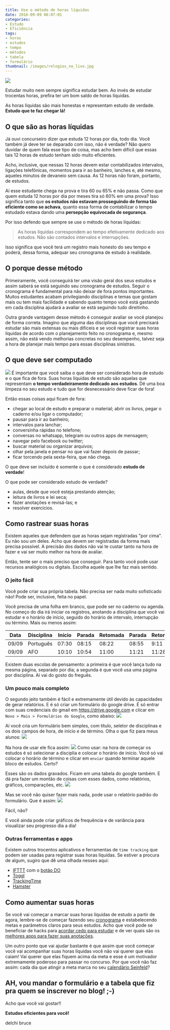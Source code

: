 ```yaml
---
title: Use o método de horas líquidas
date: 2016-09-09 06:07:01
categories:
- Estudo
- Eficiência
tags:
- horas
- estudos
- tempo
- métodos
- tabela
- formulário
thumbnail: /images/relogios_no_lixo.jpg
---
```

![](/images/relogios_no_lixo.jpg)

Estudar muito nem sempre significa estudar bem. Ao invés de estudar trocentas horas, prefira ter um bom saldo de horas líquidas.

As horas líquidas são mais honestas e representam estudo de verdade. **Estudo que te faz chegar lá!**

<!-- more -->

## O que são as horas líquidas

Já ouvi concurseiro dizer que estuda 12 horas por dia, todo dia. Você também já deve ter se deparado com isso, não é verdade? Não quero duvidar de quem fala esse tipo de coisa, mas acho bem difícil que essas tais 12 horas de estudo tenham sido muito eficientes.

Acho, inclusive, que nessas 12 horas devem estar contabilizados intervalos, ligações telefônicas, momentos para ir ao banheiro, lanches e, até mesmo, aqueles minutos de devaneio sem causa. As 12 horas não foram, portanto, de estudos.

Aí esse estudante chega na prova e tira 60 ou 65% e não passa. Como que quem estuda 12 horas por dia por meses tira só 60% em uma prova? Isso significa tanto que **os estudos não estavam prosseguindo de forma tão eficiente como se achava**, quanto essa forma de contabilizar o tempo estudado estava dando uma **persepção equivocada de segurança**.

Por isso defendo que sempre se use o método de horas líquidas:

> As horas líquidas correspondem ao tempo efetivamente dedicado aos estudos. Não são contados intervalos e interrupções.

Isso significa que você terá um registro mais honesto do seu tempo e poderá, dessa forma, adequar seu cronograma de estudo à realidade.

## O porque desse método

Primeiramente, você conseguirá ter uma visão geral dos seus estudos e assim saberá se está seguindo seu cronograma de estudos. Seguir o cronograma é fundamental para não deixar de fora pontos importantes. Muitos estudantes acabam privilegiando disciplinas e temas que gostam mais ou tem mais facilidade e sabendo quanto tempo você está gastando em cada disciplina ajudará a avaliar se está seguindo tudo direitinho.

Outra grande vantagem desse método é conseguir avaliar se você planejou de forma correta. Imagino que alguma das disciplinas que você precisará estudar são mais extensas ou mais difíceis e se você registrar suas horas líquidas de acordo com o planejamento feito no cronograma e, mesmo assim, não está vendo melhorias concretas no seu desempenho, talvez seja a hora de planejar mais tempo para essas disciplinas sinistras.

## O que deve ser computado
![](/images/form_horas_liquidas/limpeza.png)
É importante que você saiba o que deve ser considerado hora de estudo e o que fica de fora. Suas horas líquidas de estudo são aquelas que representam **o tempo verdadeiramente dedicado aos estudos**. Dê uma boa limpeza no seu estudo e tudo que for desnecessário deve ficar de fora!

Então essas coisas aqui ficam de fora:
- chegar ao local de estudo e preparar o material; abrir os livros, pegar o caderno e/ou ligar o computador;
- pausar para ir ao banheiro;
- intervalos para lanchar;
- conversinha rápidas no telefone;
- conversas no whatsapp, telegram ou outros apps de mensagem;
- navegar pelo facebook ou twitter;
- buscar material ou organizar arquivos;
- olhar pela janela e pensar no que vai fazer depois de passar;
- ficar torcendo pela sexta-feira, que não chega.

O que deve ser incluído é somente o que é considerado **estudo de verdade**!

O que pode ser considerado estudo de verdade?
- aulas, desde que você esteja prestando atenção;
- leitura de livros e lei seca;
- fazer anotações e revisá-las; e
- resolver exercícios.

## Como rastrear suas horas

Existem aqueles que defendem que as horas sejam registradas "por cima". Eu não sou um deles. Acho que devem ser registradas da forma mais precisa possível. A precisão dos dados não vai te custar tanto na hora de fazer e vai ser muito melhor na hora de avaliar.

Então, tente ser o mais preciso que conseguir. Para tanto você pode usar recursos analógicos ou digitais. Escolha aquele que lhe faz mais sentido.

### O jeito fácil
Você pode criar sua própria tabela. Não precisa ser nada muito sofisticado não! Pode ser, inclusive, feita no papel.

Você precisa de uma folha em branco, que pode ser no caderno ou agenda. No começo do dia irá iniciar os registros, anotando a disciplina que você vai estudar e o horário de início, seguido do horário de intervalo, interrupção ou término. Mais ou menos assim:

Data | Disciplina | Início | Parada | Retomada | Parada | Retomada | Término | Total
---|---|---|---|---|---|---|---|---
09/09 | Português | 07:30 | 08:15 | 08:22 | 08:55 | 9:11 | 10:00 | 2:05
09/09 | AFO | 10:10 | 10:54 | 11:00 | 11:21 | 11:28 | 11:55 | 1:32

Existem duas escolas de pensamento: a primeira é que você lança tudo na mesma página, separado por dia; a segunda é que você usa uma página por disciplina. Aí vai do gosto do freguês.

### Um pouco mais completo

O segundo jeito também é fácil e extremamente útil devido às capacidades de gerar relatórios. E é só criar um formulário do google drive. É só entrar com suas credenciais do gmail em https://drive.google.com e clicar em `Novo > Mais > Formulários do Google`, como abaixo:
![](/images/form_horas_liquidas/form_criar.png)

Aí você cria um formulário bem simples, com título, seletor de disciplinas e os dois campos de hora, de início e de término. Olha o que fiz para meus alunos:
![](/images/form_horas_liquidas/form_horas_0.png)

Na hora de usar ele fica assim:
![](/images/form_horas_liquidas/form_horas_1.png)
Como usar: na hora de começar os estudos é só selecionar a disciplia e colocar o horário de início. Você só vai colocar o horário de término e clicar em `enviar` quando terminar aquele bloco de estudos. Certo?

Esses são os dados gravados. Ficam em uma tabela do google também. E dá pra fazer um montão de coisas com esses dados, como relatórios, gráficos, comparações, etc.
![](/images/form_horas_liquidas/form_horas_2.png)

Mas se você não quiser fazer mais nada, pode usar o relatório padrão do formulário. Que é assim:
![](/images/form_horas_liquidas/form_horas_3.png)

Fácil, não?

E você ainda pode criar gráficos de frequência e de variância para visualizar seu progresso dia a dia!

### Outras ferramentas e apps
Existem outros trocentos aplicativos e ferramentas de `time tracking` que podem ser usadas para registrar suas horas líquidas. Se estiver a procura de algum, sugiro que dê uma olhada nesses aqui:
- [IFTTT](https://ifttt.com/recipes/227069-track-your-work-hours) com o [botão DO](https://play.google.com/store/apps/details?id=com.ifttt.dobutton)
- [Toggl](https://www.toggl.com)
- [TrackingTime](https://trackingtime.co/time-tracking-for-google-sheets)
- [Hamster](https://projecthamster.wordpress.com/building-and-running/)

## Como aumentar suas horas

Se você vai começar a marcar suas horas líquidas de estudo a partir de agora, lembre-se de começar fazendo seu [cronograma](/2016/06/12/cronograma/index.html) e estabelecendo metas e parâmetros claros para seus estudos. Acho que você pode se beneficiar de hacks para [acordar cedo para estudar](/2016/08/03/Como-acordar-cedo-para-estudar-sem-ficar-molenga/index.html) e de ver quais são os [melhores apps para fazer suas anotações](/2016/09/01/Os-melhores-apps-para-anotar/index.html).

Um outro ponto que vai ajudar bastante é que assim que você começar você vai acompanhar suas horas líquidas você não vai querer que elas caiam! Vai querer que elas fiquem acima da meta e esse é um motivador extremamente poderoso para passar no concurso. Por que você não faz assim: cada dia que atingir a meta marca no seu [calendário Seinfeld](/2016/08/06/Use-metodo-Seinfeld-para-criar-um-bom-habito/index.html)?

## AH, vou mandar o formulário e a tabela que fiz pra quem se inscrever no blog! ;-)

Acho que você vai gostar!!

**Estudos eficientes para você!**

delchi bruce
